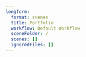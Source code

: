 ```yaml
---
longform:
  format: scenes
  title: Portfolio
  workflow: Default Workflow
  sceneFolder: /
  scenes: []
  ignoredFiles: []
---
```

